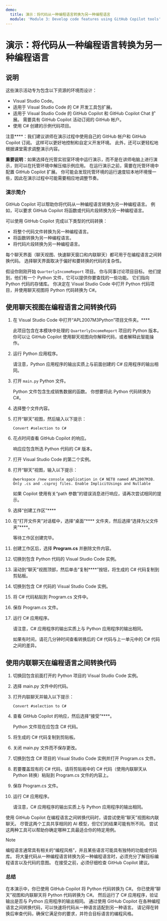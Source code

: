 ```yaml
---
demo:
  title: 演示：将代码从一种编程语言转换为另一种编程语言
  module: 'Module 3: Develop code features using GitHub Copilot tools'
---
```


# 演示：将代码从一种编程语言转换为另一种编程语言

## 说明

这些演示活动专为包含以下资源的环境而设计：

- Visual Studio Code。
- 适用于 Visual Studio Code 的 C# 开发工具包扩展。
- 适用于 Visual Studio Code 的 GitHub Copilot 和 GitHub Copilot Chat 扩展。 需要具有 GitHub Copilot 活动订阅的 GitHub 帐户。
- 使用 C# 创建的示例代码项目。

注意****：我们建议讲师在演示过程中使用自己的 GitHub 帐户和 GitHub Copilot 订阅。 这样可以更好地控制和自定义开发环境。 此外，还可以更轻松地根据课堂需求调整演示内容。

**重要说明**：如果选择在托管实验室环境中运行演示，而不是在讲师电脑上进行演示，则可以在托管环境中解压缩示例应用。 在运行演示之前，需要在托管环境中配置 GitHub Copilot 扩展。 你可能会发现托管环境的运行速度较本地环境慢一些，因此在演示过程中可能需要相应地调整节奏。

### 演示简介

GitHub Copilot 可以帮助你将代码从一种编程语言转换为另一种编程语言。 例如，可以要求 GitHub Copilot 将函数或代码片段转换为另一种编程语言。

可以使用 GitHub Copilot 完成以下类型的代码转换：

- 将整个代码文件转换为另一种编程语言。
- 将函数转换为另一种编程语言。
- 将代码片段转换为另一种编程语言。

每个聊天界面（聊天视图、快速聊天窗口和内联聊天）都可用于在编程语言之间转换代码。 选择聊天界面取决于偏好和要转换的代码的复杂性。

假设你刚刚开始 `QuarterlyIncomeReport` 项目。 你与同事讨论项目目标。 他们提到，他们有一个 Python 文件，它可以提供你要查找的一些功能。 它们指向 Python 代码的存储库。 你决定在 Visual Studio Code 中打开 Python 代码项目，并使用聊天视图将 Python 代码转换为 C#。

## 使用聊天视图在编程语言之间转换代码

1. 在 Visual Studio Code 中打开“APL2007M3Python”项目文件夹。****

    此项目包含在本模块中处理的 `QuarterlyIncomeReport` 项目的 Python 版本。 你可以让 GitHub Copilot 使用聊天视图向你解释代码，或者解释此智能操作。

1. 运行 Python 应用程序。

    请注意，Python 应用程序的输出实质上与前面创建的 C# 应用程序的输出相同。

1. 打开 `main.py` Python 文件。

    Python 文件包含生成销售数据的函数。 你想要将此 Python 代码转换为 C#。

1. 选择整个文件内容。

1. 打开“聊天”视图，然后输入以下提示：

    ```plaintext
    Convert #selection to C#
    ```

1. 花点时间查看 GitHub Copilot 的响应。

    响应应包含所选 Python 代码的 C# 版本。

1. 打开 Visual Studio Code 的第二个实例。

1. 打开“聊天”视图，输入以下提示：

    ```plaintext
    @workspace /new console application in C# NET8 named APL2007M3B. Only .cs and .csproj files. Enable ImplicitUsings and Nullable
    ```

    如果 Copilot 使用有关“path 参数”的错误消息进行响应，请再次尝试相同的提示。

1. 选择“创建工作区”****

1. 在“打开文件夹”对话框中，选择“桌面”**** 文件夹，然后选择“选择为父文件夹”****。

    等待工作区创建完毕。

1. 创建工作区后，选择 **Program.cs** 并删除文件内容。

1. 切换到包含 Python 代码的 Visual Studio Code 实例。

1. 滚动到“聊天”视图顶部，然后单击“复制****”按钮，将生成的 C# 代码复制到剪贴板。

1. 切换到包含 C# 代码的 Visual Studio Code 实例。

1. 将 C# 代码粘贴到 Program.cs 文件中。

1. 保存 Program.cs 文件。

1. 运行 C# 应用程序。

    请注意，C# 应用程序的输出实质上与 Python 应用程序的输出相同。

    如果有时间，请花几分钟时间查看转换后的 C# 代码与上一单元中的 C# 代码之间的差异。

## 使用内联聊天在编程语言之间转换代码

1. 切换回包含前面打开的 Python 项目的 Visual Studio Code 实例。

1. 选择 main.py 文件中的代码。

1. 打开内联聊天并输入以下提示：

    ```plaintext
    Convert #selection to C#
    ```

1. 查看 GitHub Copilot 的响应，然后选择“接受”****。

    Python 文件现在应包含 C# 代码。

1. 将生成的 C# 代码复制到剪贴板。

1. 关闭 main.py 文件而不保存更改。

1. 切换到包含 C# 项目的 Visual Studio Code 实例并打开 Program.cs 文件。

1. 若要覆盖现有的 C# 代码，请将剪贴板中的 C# 代码（使用内联聊天从 Python 转换）粘贴到 Program.cs 文件的内容上。

1. 保存 Program.cs 文件。

1. 运行 C# 应用程序。

    请注意，C# 应用程序的输出实质上与 Python 应用程序的输出相同。

使用 GitHub Copilot 在编程语言之间转换代码时，请尝试使用“聊天”视图和内联聊天。 尽管这两个工具共享相同的 AI 模型，但它们的结果可能有所不同。 尝试这两种工具可以帮助你确定哪种工具最适合你的特定用例。

> [!NOTE]
> 编程语言通常具有相关的“编程风格”，并且某些语言可能具有独特的功能或代码库。 将大量代码从一种编程语言转换为另一种编程语言时，必须充分了解目标编程语言以及代码的意图。 在接受之前，必须仔细检查 GitHub Copilot 建议。

### 总结

在本演示中，你已使用 GitHub Copilot 将 Python 代码转换为 C#。 你已使用“聊天”视图和内联聊天将 Python 代码转换为 C#。 然后运行了 C# 应用程序，验证输出是否与 Python 应用程序的输出相同。 通过使用 GitHub Copilot 在各种编程语言之间转换代码，可以快速将代码从一种语言适配到另一种语言。 请记得在转换后审查代码，确保它满足你的要求，并符合目标语言的编程风格。
